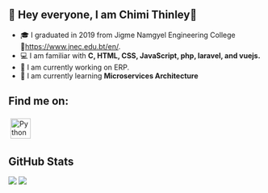 ## 👋 Hey everyone, I am Chimi Thinley👋 

- 🎓 I graduated in 2019 from Jigme Namgyel Engineering College 🔗https://www.jnec.edu.bt/en/.
- 💻 I am familiar with **C, HTML, CSS, JavaScript, php, laravel, and vuejs.**
- 🔭 I am currently working on ERP.
- 📝 I am currently learning **Microservices Architecture**

## Find me on:
<p style="margin-right:4px;">
 <a href="https://www.linkedin.com/in/chimi-thinley-3a3600187/" target="_blank" rel="noopener noreferrer"> <img src="https://cdn.jsdelivr.net/npm/simple-icons@v3/icons/linkedin.svg" alt="Python" height="40" style="vertical-align:top; margin:4px"></a>
</p>

## GitHub Stats
  <img src="https://github-readme-streak-stats.herokuapp.com?user=Chimi-S&theme=dark&hide_border=true&date_format=M%20j%5B%2C%20Y%5D">
  <img src="https://github-readme-stats.vercel.app/api?username=Chimi-S&show_icons=true&theme=vue-dark">
<!--   <img src="https://github-readme-stats.vercel.app/api/top-langs/?username=Chimi-S&show_icons=true&theme=vue-dark"> -->
  
  <!-- ## 🧰 Languages and Tools:
<p align="center">
<img src="https://raw.githubusercontent.com/github/explore/80688e429a7d4ef2fca1e82350fe8e3517d3494d/topics/python/python.png" alt="Python" height="40" style="vertical-align:top; margin:4px">
<img src="https://raw.githubusercontent.com/github/explore/80688e429a7d4ef2fca1e82350fe8e3517d3494d/topics/javascript/javascript.png" alt="Javascript" height="40" style="vertical-align:top; margin:4px">
<img src="https://raw.githubusercontent.com/github/explore/80688e429a7d4ef2fca1e82350fe8e3517d3494d/topics/visual-studio-code/visual-studio-code.png" alt="VS Code" height="40" style="vertical-align:top; margin:4px">
</p>
 -->
  
 
 


